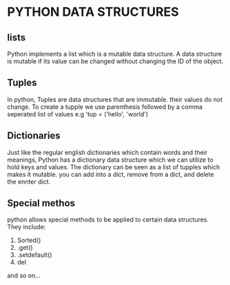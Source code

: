 # PYTHON DATA STRUCTURES

## lists

Python implements a list which is a mutable data structure. A data structure is mutable if its value can be changed without changing the ID of the object.

## Tuples

In python, Tuples are data structures that are immutable. their values do not change. To create a tupple we use parenthesis followed by a comma seperated list of values e.g 'tup = ('hello', 'world')

## Dictionaries

Just like the regular english dictionaries which contain words and their meanings, Python has a dictionary data structure which we can utilize to hold keys and values. The dictionary can be seen as a list of tupples  which makes it mutable. you can add into a dict, remove from a dict, and delete the ennter dict.

## Special methos

python allows special methods to be applied to certain data structures. They include:

1. Sorted()
2. .get()
3. .setdefault()
4. del

and so on...

